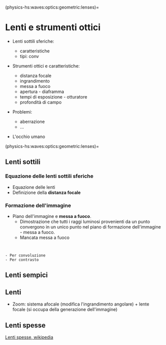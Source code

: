 (physics-hs:waves:optics:geometric:lenses)=
# Lenti e strumenti ottici

- Lenti sottili sferiche:
  - caratteristiche
  - tipi: conv
  
- Strumenti ottici e caratteristiche:
  - distanza focale
  - ingrandimento
  - messa a fuoco
  - apertura - diaframma
  - tempi di esposizione - otturatore
  - profondità di campo
  
- Problemi:
  - aberrazione
  - ...
  
- L'occhio umano

(physics-hs:waves:optics:geometric:lenses)=
## Lenti sottili

### Equazione delle lenti sottili sferiche

- Equazione delle lenti
- Definizione della **distanza focale**

### Formazione dell'immagine

- Piano dell'immagine e **messa a fuoco**.
  - Dimostrazione che tutti i raggi luminosi provenienti da un punto convergono in un unico punto nel piano di formazione dell'immagine - messa a fuoco.
  - Mancata messa a fuoco

```{prf:example} Lente di ingrandimento
```

```{prf:example} Auto-focus

- Per convoluzione
- Per contrasto
```

## Lenti sempici

## Lenti
- Zoom: sistema afocale (modifica l'ingrandimento angolare) + lente focale (si occupa della generazione dell'immagine)

## Lenti spesse
[Lenti spesse, wikipedia](https://it.wikipedia.org/wiki/Lente_spessa)

